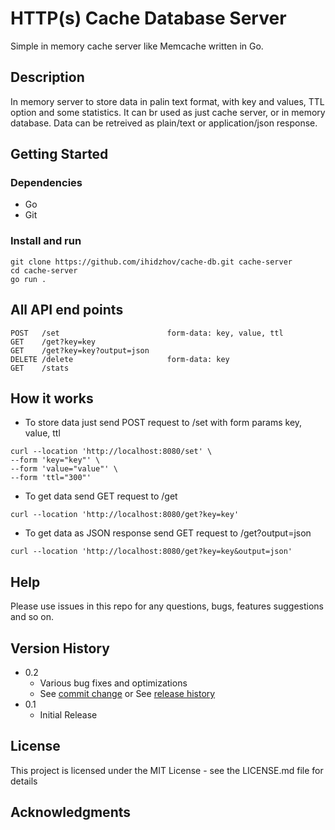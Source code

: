 # HTTP(s) Cache Database Server

Simple in memory cache server like Memcache written in Go.

## Description

In memory server to store data in palin text format, with key and values, TTL option and some statistics.
It can br used as just cache server, or in memory database.
Data can be retreived as plain/text or application/json response.

## Getting Started

### Dependencies

* Go
* Git

### Install and run

```
git clone https://github.com/ihidzhov/cache-db.git cache-server
cd cache-server
go run .
```

## All API end points
```
POST   /set                        form-data: key, value, ttl
GET    /get?key=key
GET    /get?key=key?output=json
DELETE /delete                     form-data: key
GET    /stats
```

## How it works

* To store data just send POST request to /set with form params key, value, ttl
```
curl --location 'http://localhost:8080/set' \
--form 'key="key"' \
--form 'value="value"' \
--form 'ttl="300"'
```

* To get data send GET request to /get
```
curl --location 'http://localhost:8080/get?key=key'
```

* To get data as JSON response send GET request to /get?output=json
```
curl --location 'http://localhost:8080/get?key=key&output=json'
```

## Help

Please use issues in this repo for any questions, bugs, features suggestions and so on.

## Version History

* 0.2
    * Various bug fixes and optimizations
    * See [commit change]() or See [release history]()
* 0.1
    * Initial Release

## License

This project is licensed under the MIT License - see the LICENSE.md file for details

## Acknowledgments
 
